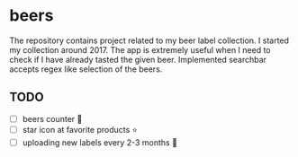 # beers

The repository contains project related to my beer label collection.
I started my collection around 2017.
The app is extremely useful when I need to check if I have already tasted the given beer.
Implemented searchbar accepts regex like selection of the beers.

## TODO

- [ ] beers counter 🔢
- [ ] star icon at favorite products ⭐
- [ ] uploading new labels every 2-3 months 🍻